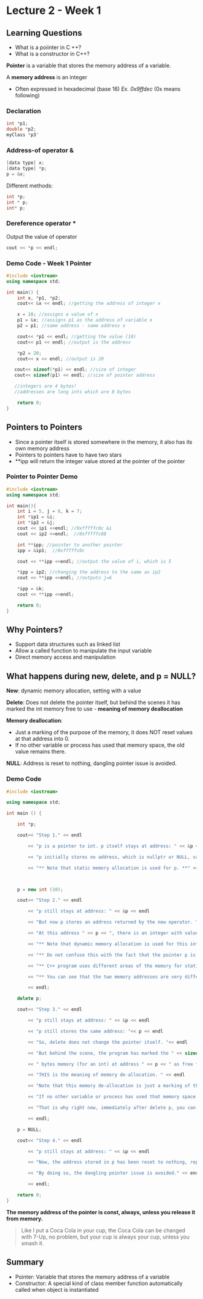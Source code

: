 # Lecture 2 - Week 1

## Learning Questions
- What is a poiinter in C ++? 
- What is a constructor in C++?

**Pointer** is a variable that stores the memory address of a variable.

A **memory address** is an integer
- Often expressed in hexadecimal (base 16)
*Ex. 0x9ffdec* (0x means following)

### Declaration 
``` cpp 
int *p1; 
double *p2; 
myClass *p3' 
```

### Address-of operator & 
``` cpp
[data type] x; 
[data type] *p; 
p = &x; 
```

Different methods:
``` cpp
int *p; 
int * p; 
int* p; 
```

### Dereference operator *
Output the value of operator

```cpp
cout << *p << endl;
```

### Demo Code  - Week 1 Pointer
``` cpp
#include <iostream>
using namespace std;

int main() {
	int x, *p1, *p2;
	cout<< &x << endl; //getting the address of integer x

	x = 10; //assigns a value of x
	p1 = &x; //assigns p1 as the address of variable x
	p2 = p1; //same address - same address x 

	cout<< *p1 << endl; //getting the value (10)
	cout<< p1 << endl; //output is the address

	*p2 = 20;
	cout<< x << endl; //output is 20

   cout<< sizeof(*p1) << endl; //size of integer
   cout<< sizeof(p1) << endl; //size of pointer address

   //integers are 4 bytes! 
   //addresses are long ints which are 8 bytes

	return 0;
}
```

## Pointers to Pointers
- Since a pointer itself is stored somewhere in the memory, it also has its own memory address
- Pointers to pointers have to have two stars
- **ipp will return the integer value stored at the pointer of the pointer


### Pointer to Pointer Demo
``` cpp
#include <iostream>
using namespace std;

int main(){
    int i = 5, j = 6, k = 7;
    int *ip1 = &i;
    int *ip2 = &j;
    cout << ip1 <<endl; //0xfffffc0c &i 
    cout << ip2 <<endl;  //0xfffffc08

    int **ipp; //pointer to another pointer
    ipp = &ip1;  //0xfffffc0c

    cout << **ipp <<endl; //output the value of i, which is 5

    *ipp = ip2; //changing the address to the same as ip2
	cout << **ipp <<endl; //outputs j=6

    *ipp = &k;
	cout << **ipp <<endl;

    return 0;
}
```

## Why Pointers? 
- Support data structures such as linked list
- Allow a called function to manipulate the input variable
- Direct memory access and manipulation


## What happens during new, delete, and p = NULL?

**New**: dynamic memory allocation, setting with a value

**Delete**: Does not delete the pointer itself, but behind the scenes it has marked the int memory free to use - **meaning of memory deallocation** 

**Memory deallocation**: 
- Just a marking of the purpose of the memory, it does NOT reset values at that address into 0.
- If no other variable or process has used that memory space, the old value remains there. 

**NULL**: Address is reset to nothing, dangling pointer issue is avoided. 

### Demo Code
```cpp
#include <iostream>

using namespace std;

int main () {

    int *p;

    cout<< "Step 1." << endl

        << "p is a pointer to int. p itself stays at address: " << &p << endl

        << "p initially stores no address, which is nullptr or NULL, value: "<< p << endl

        << "** Note that static memory allocation is used for p. **" << endl << endl;



    p = new int (10);

    cout<< "Step 2." << endl

        << "p still stays at address: " << &p << endl

        << "But now p stores an address returned by the new operator. This address is: "<< p << endl

        << "At this address " << p << ", there is an integer with value: " << *p << endl

        << "** Note that dynamic memory allocation is used for this integer. **" << endl

        << "** Do not confuse this with the fact that the pointer p is created by static memory allocation. **" << endl

        << "** C++ program uses different areas of the memory for statically allocated variables and dynamically allocated variables **" << endl

        << "** You can see that the two memory addresses are very different. **" << endl

        << endl;

    delete p;

    cout<< "Step 3." << endl

        << "p still stays at address: " << &p << endl

        << "p still stores the same address: "<< p << endl

        << "So, delete does not change the pointer itself. "<< endl

        << "But behind the scene, the program has marked the " << sizeof(int)

        << " bytes memory (for an int) at address " << p << " as free for others to use." << endl

        << "THIS is the meaning of memory de-allocation. " << endl

        << "Note that this memory de-allocation is just a marking of the purpose of the memory, it does NOT reset values at that address into 0." << endl

        << "If no other variable or process has used that memory space, the old value remains there." << endl

        << "That is why right now, immediately after delete p, you can still see the old int value there as: " << *p << endl

        << endl;

    p = NULL;

    cout<< "Step 4." << endl

        << "p still stays at address: " << &p << endl

        << "Now, the address stored in p has been reset to nothing, represented by "<< p << endl

        << "By doing so, the dangling pointer issue is avoided." << endl

        << endl;

    return 0;
}
```

**The memory address of the pointer is const, always, unless you release it from memory.**

> Like I put a Coca Cola in your cup, the Coca Cola can be changed with 7-Up, no problem, but your cup is always your cup, unless you smash it.

## Summary 
- Pointer: Variable that stores the memory address of a variable
- Constructor: A special kind of class member function automatically called when object is instantiated